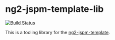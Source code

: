 # ng2-jspm-template-lib

[![Build Status](https://travis-ci.org/flaviait/ng2-jspm-template-libs.svg?branch=master)](https://travis-ci.org/flaviait/ng2-jspm-template-libs)

This is a tooling library for the [ng2-jspm-template](https://github.com/flaviait/ng2-jspm-template).
